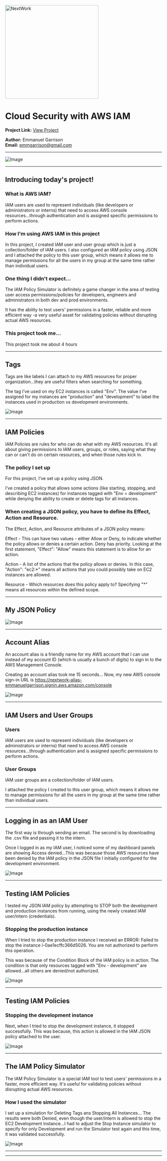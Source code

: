 <img src="https://cdn.prod.website-files.com/677c400686e724409a5a7409/6790ad949cf622dc8dcd9fe4_nextwork-logo-leather.svg" alt="NextWork" width="300" />

# Cloud Security with AWS IAM

**Project Link:** [View Project](http://learn.nextwork.org/projects/aws-security-iam)

**Author:** Emmanuel Garrison  
**Email:** emmgarrison@gmail.com

---

![Image](http://learn.nextwork.org/stimulated_black_timid_rambutan/uploads/aws-security-iam_1c864649)

---

## Introducing today's project!

### What is AWS IAM?

IAM users are used to represent individuals (like developers or administrators or interns) that need to access AWS console resources...through authentication and is assigned specific permissions to perform actions. 

### How I'm using AWS IAM in this project

In this project, I created IAM user and user group which is just a collection/folder of IAM users. I also configured an IAM policy using JSON and I attached the policy to this user group, which means it allows me to manage permissions for all the users in my group at the same time rather than individual users.

### One thing I didn't expect...

The IAM Policy Simulator is definitely a game changer in the area of testing user access permissions/policies for developers, engineers and administrators in both dev and prod environments.

It has the ability to test users' permissions in a faster, reliable and more efficient way -a very useful asset for validating policies without disrupting actual AWS resources.

### This project took me...

This project took me about 4 hours

---

## Tags

Tags are like labels I can attach to my AWS resources for proper organization...they are useful filters when searching for something.

The tag I’ve used on my EC2 instances is called "Env". The value I’ve assigned for my instances are "production" and "development" to label the instances used in production vs development environments.

![Image](http://learn.nextwork.org/stimulated_black_timid_rambutan/uploads/aws-security-iam_2e0e5a5d)

---

## IAM Policies

IAM Policies are rules for who can do what with my AWS resources. It's all about giving permissions to IAM users, groups, or roles, saying what they can or can't do on certain resources, and when those rules kick in.

### The policy I set up

For this project, I’ve set up a policy using JSON.

I’ve created a policy that allows some actions (like starting, stopping, and describing EC2 instances) for instances tagged with "Env = development" while denying the ability to create or delete tags for all instances.

### When creating a JSON policy, you have to define its Effect, Action and Resource.

The Effect, Action, and Resource attributes of a JSON policy means:

Effect -‍ This can have two values - either Allow or Deny, to indicate whether the policy allows or denies a certain action. Deny has priority. Looking at the first statement, "Effect": "Allow" means this statement is to allow for an action.

‍Action -‍ A list of the actions that the policy allows or denies. In this case, "Action": "ec2:*" means all actions that you could possibly take on EC2 instances are allowed. 

‍Resource - ‍Which resources does this policy apply to? Specifying "*" means all resources within the defined scope.

---

## My JSON Policy

![Image](http://learn.nextwork.org/stimulated_black_timid_rambutan/uploads/aws-security-iam_1c864649)

---

## Account Alias

An account alias is a friendly name for my AWS account that I can use instead of my account ID (which is usually a bunch of digits) to sign in to the AWS Management Console.

Creating an account alias took me 15 seconds... Now, my new AWS console sign-in URL is https://nextwork-alias-emmanuelgarrison.signin.aws.amazon.com/console

![Image](http://learn.nextwork.org/stimulated_black_timid_rambutan/uploads/aws-security-iam_0eb4439b)

---

## IAM Users and User Groups

### Users

IAM users are used to represent individuals (like developers or administrators or interns) that need to access AWS console resources...through authentication and is assigned specific permissions to perform actions. 

### User Groups

IAM user groups are a collection/folder of IAM users.

I attached the policy I created to this user group, which means it allows me to manage permissions for all the users in my group at the same time rather than individual users.

---

## Logging in as an IAM User

The first way is through sending an email. The second is by downloading the .csv file and passing it to the intern.

Once I logged in as my IAM user, I noticed some of my dashboard panels are showing Access denied...This was because those AWS resources have been denied by the IAM policy in the JSON file I initially configured for the development environment.

![Image](http://learn.nextwork.org/stimulated_black_timid_rambutan/uploads/aws-security-iam_6f2ab446)

---

## Testing IAM Policies

I tested my JSON IAM policy by attempting to STOP both the development and production instances from running, using the newly created IAM user/intern (credentials).

### Stopping the production instance

When I tried to stop the production instance I received an ERROR: Failed to stop the instance i-0ae1ecffc366d5026. You are not authorized to perform this operation.

This was because of the Condition Block of the IAM‍ policy is in action. The condition is that only resources tagged with "Env - development" are allowed...all others are denied/not authorized. 

![Image](http://learn.nextwork.org/stimulated_black_timid_rambutan/uploads/aws-security-iam_0e7a9d6a)

---

## Testing IAM Policies

### Stopping the development instance

Next, when I tried to stop the development instance, it stopped successfully. This was because, this action is allowed in the IAM JSON policy attached to the user.

![Image](http://learn.nextwork.org/stimulated_black_timid_rambutan/uploads/aws-security-iam_1811801c)

---

## The IAM Policy Simulator

The IAM Policy Simulator is a special IAM tool to test users' permissions in a faster, more efficient way. It's useful for validating policies without disrupting actual AWS resources.

### How I used the simulator

I set up a simulation for Deleting Tags ans Stopping All Instances... The results were both Denied, even though the user/intern is allowed to stop the EC2 Development instance...I had to adjust the Stop Instance simulator to specify for only Development and run the Simulator test again and this time, it was validated successfully.

![Image](http://learn.nextwork.org/stimulated_black_timid_rambutan/uploads/aws-security-iam_069d8a621)

---

---
